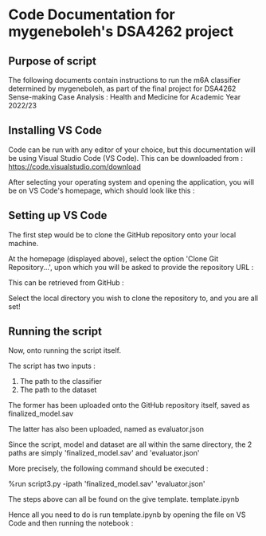 # Code Documentation for mygeneboleh's DSA4262 project

## Purpose of script 
The following documents contain instructions to run the m6A classifier determined by mygeneboleh, as part of the final project for DSA4262 Sense-making Case Analysis : Health and Medicine for Academic Year 2022/23

## Installing VS Code
Code can be run with any editor of your choice, but this documentation will be using Visual Studio Code (VS Code).
This can be downloaded from : https://code.visualstudio.com/download

After selecting your operating system and opening the application, you will be on VS Code's homepage, which should look like this :

## Setting up VS Code
The first step would be to clone the GitHub repository onto your local machine.

At the homepage  (displayed above), select the option 'Clone Git Repository...', upon which you will be asked to provide the repository URL :

This can be retrieved from GitHub :

Select the local directory you wish to clone the repository to, and you are all set!

## Running the script

Now, onto running the script itself.

The script has two inputs :
1) The path to the classifier
2) The path to the dataset

The former has been uploaded onto the GitHub repository itself, saved as finalized_model.sav

The latter has also been uploaded, named as evaluator.json

Since the script, model and dataset are all within the same directory, the 2 paths are simply 'finalized_model.sav' and 'evaluator.json'

More precisely, the following command should be executed :

%run script3.py -ipath 'finalized_model.sav' 'evaluator.json'

The steps above can all be found on the give template. template.ipynb

Hence all you need to do is run template.ipynb by opening the file on VS Code and then running the notebook :


